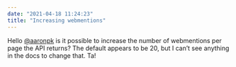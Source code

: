 ```yaml
---
date: "2021-04-18 11:24:23"
title: "Increasing webmentions"
---
```


Hello [@aaronpk](https://micro.blog/aaronpk ) is it possible to increase the number of webmentions per page the API returns? The default appears to be 20, but I can’t see anything in the docs to change that. Ta!
